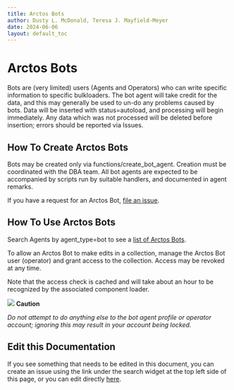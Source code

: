 ```yaml
---
title: Arctos Bots
author: Dusty L. McDonald, Teresa J. Mayfield-Meyer
date: 2024-06-06
layout: default_toc
---
```


# Arctos Bots

Bots are (very limited) users (Agents and Operators) who can write specific information to specific bulkloaders. The bot agent will take credit for the data, and this may generally be used to un-do any problems caused by bots. Data will be inserted with status=autoload, and processing will begin immediately. Any data which was not processed will be deleted before insertion; errors should be reported via Issues.

## How To Create Arctos Bots

Bots may be created only via functions/create_bot_agent. Creation must be coordinated with the DBA team. All bot agents are expected to be accompanied by scripts run by suitable handlers, and documented in agent remarks.

If you have a request for an Arctos Bot, [file an issue](https://github.com/ArctosDB/arctos/issues/new).

## How To Use Arctos Bots

Search Agents by agent_type=bot to see a [list of Arctos Bots](https://arctos.database.museum/agent.cfm?agent_type=bot&include_verbatim=false&include_bad_dup=false).

To allow an Arctos Bot to make edits in a collection, manage the Arctos Bot user (operator) and grant access to the collection. Access may be revoked at any time.

Note that the access check is cached and will take about an hour to be recognized by the associated component loader.

![](https://raw.Githubusercontent.com/ArctosDB/documentation-wiki/gh-pages/tutorial_images/Bear%20Caution.jpg) **Caution**

*Do not attempt to do anything else to the bot agent profile or operator account; ignoring this may result in your account being locked.*

## Edit this Documentation

If you see something that needs to be edited in this document, you can create an issue using the link under the search widget at the top left side of this page, or you can edit directly <a href="https://github.com/ArctosDB/documentation-wiki/edit/gh-pages/_documentation/bot.markdown" target="_blank">here</a>.
